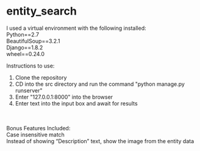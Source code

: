 # entity_search

I used a virtual environment with the following installed: <br />
Python==2.7 <br />
BeautifulSoup==3.2.1 <br />
Django==1.8.2 <br />
wheel==0.24.0 <br />

Instructions to use: <br />
1) Clone the repository <br />
2) CD into the src directory and run the command "python manage.py runserver" <br />
3) Enter "127.0.0.1:8000" into the browser <br />
4) Enter text into the input box and await for results <br />
<br />
<br />
Bonus Features Included:<br />
Case insensitive match<br />
Instead of showing “Description” text, show the image from the entity data<br />
